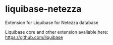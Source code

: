 # liquibase-netezza
Extension for Liquibase for Netezza database

Liquibase core and other extension avaliable here: https://github.com/liquibase
